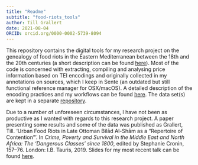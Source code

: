 ```yaml
---
title: "Readme"
subtitle: "food-riots_tools"
author: Till Grallert
date: 2021-08-04
ORCID: orcid.org/0000-0002-5739-8094
---
```


This repository contains the digital tools for my research project on the genealogy of food riots in the Eastern Mediterranean between the 18th and the 20th centuries (a short description can be found [here](https://www.orient-institut.org/research/current-projects/women-on-the-streets-a-genealogy-of-food-riots-in-the-middle-east-between-the-18th-and-20th-centuries/)). Most of the code is concerned with extracting, compiling and analysing price information based on TEI encodings and originally collected in my annotations on sources, which I keep in Sente (an outdated but still functional reference manager for OSX/macOS). A detailed description of the encoding practices and my workflows can be found [here](workflow_food-prices.md). The data set(s) are kept in a separate [repository](../food-riots_data).

Due to a number of unforeseen circumstances, I have not been as productive as I wanted with regards to this research project. A paper presenting some results and some of the data was published as Grallert, Till. ‘Urban Food Riots in Late Ottoman Bilād Al-Shām as a “Repertoire of Contention”’. In *Crime, Poverty and Survival in the Middle East and North Africa: The ‘Dangerous Classes’ since 1800*, edited by Stephanie Cronin, 157–76. London: I.B. Tauris, 2019. Slides for my most recent talk can be found [here](https://tillgrallert.github.io/slides/food-riots/2019-oib/index.html).

